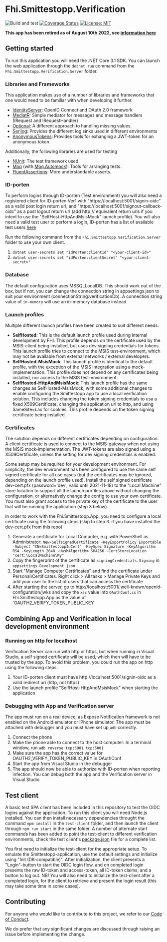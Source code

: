 # Fhi.Smittestopp.Verification
![Build and test](https://github.com/folkehelseinstituttet/Fhi.Smittestopp.Verification/workflows/Build%20and%20test/badge.svg) [![Coverage Status](https://coveralls.io/repos/github/folkehelseinstituttet/Fhi.Smittestopp.Verification/badge.svg?branch=main)](https://coveralls.io/github/folkehelseinstituttet/Fhi.Smittestopp.Verification?branch=main) [![License: MIT](https://img.shields.io/badge/License-MIT-brightgreen.svg)](LICENSE)

**This app has been retired as of August 10th 2022, see [information here](https://www.fhi.no/nyheter/2022/fhi-legger-ned-smittestopp/)**

## Getting started

To run this application you will need the .NET Core 3.1 SDK.
You can launch the web application through the `dotnet run` command from the `Fhi.Smittestopp.Verification.Server` folder.

### Libraries and Frameworks

This application makes use of a number of libraries and frameworks that one would need to be familiar with when developing it further.

- [IdentityServer](https://identityserver4.readthedocs.io/en/latest/): OpenID Connect and OAuth 2.0 framework
- [MediatR](https://github.com/jbogard/MediatR): Simple mediator for messages and message handlers (IRequest and IRequestHandler)
- [Optional](https://github.com/nlkl/Optional): A different approach to handling missing values.
- [Serilog](https://github.com/serilog/serilog): Provides the different log sinks used in different environments
- [AnonymousTokens](https://github.com/HenrikWM/anonymous-tokens): Provides tools for exhanging a JWT-token for an anonymous token

Additionally, the following libraries are used for testing

- [NUnit](https://github.com/nunit/nunit): The test framework used
- [Moq](https://github.com/moq/moq4) (with [Moq.Automock](https://github.com/moq/Moq.AutoMocker)): Tools for arranging tests.
- [FluentAssertions](https://fluentassertions.com/introduction): More understandable asserts.


### ID-porten

To perform logins through ID-porten (Test environment) you will also need a registered client for ID-porten Ver1 with "https://localhost:5001/signin-oidc" as a valid post login return url, and "https://localhost:5001/signout-callback-oidc" as a post logout return url (add http:// equivalent return urls if you intent to use the "SelfHost-HttpAndMsisMock" launch profile).
You will also need a valid test user to perform a login, ID-porten has a list of available test users [here](https://difi.github.io/felleslosninger/idporten_testbrukere.html)

Run the following command from the `Fhi.Smittestopp.Verification.Server` folder to use your own client.

1. `dotnet user-secrets set "idPorten:clientId" "<your-client-id>"`
2. `dotnet user-secrets set "idPorten:clientSecret" "<your-client-secret>"`

### Database

The default configuration uses MSSQLLocalDB.
This should work out of the box, but if not, you can change the connection string in appsettings.json to suit your environment (connectionString:verificationDb).
A connection string value of `in-memory` will use an in-memory database instead.

### Launch profiles

Multiple different launch profiles have been created to suit different needs.

- **SelfHosted**:
  This is the default launch profile used during internal development by FHI.
  This profile depends on the certificate used by the MSIS-client being installed, but uses dev signing credentials for tokens.
  This launch profile tries to connect to the MSIS test-environment, which may not be available from external networks / external developers.
- **SelfHosted-MsisMock**:
  This launch profile is identical to the default profile, with the exception of the MSIS integration using a mock-implementation.
  This profile does not depend on any certificates being installed, nor access to the MSIS test-environment.
- **SelfHosted-HttpAndMsisMock**:
  This launch profile has the same changes as SelfHosted-MsisMock, with some additional changes to enable configuring the Smittestopp app to use a local verification solution.
  This includes changing the token signing credentials to usa a fixed X509Certificate, changing the application url to http, and using SameSite=Lax for cookies. This profile depends on the token signing certificate being installed.

### Certificates

The solution depends on different certificates depending on configuration.
A client certificate is used to connect to the MSIS-gateway when not using the MSIS mock-implementation.
The JWT-tokens are also signed using a X509Certificate, unless the setting for dev signing credentials is enabled.

Some setup may be required for your development environment.
For simplicity, the dev environment has been configured to use the same self signed certificate for all use cases (but the certificates may be ignored, depending on the launch profile used).
Install the self signed certificate dev-cert.pfx (password='dev', valid until 2021-11-18) to the "Local Machine" store location to support all the launch profiles above without changing the configuration, or alternatively change the config to use your own certificate.
You must also grant access to the private key of the certificate to the user that will be running the application (step 3 below).

In order to work with the Fhi.Smittestopp.App, you need to configure a local certificate using the following steps (skip to step 3. if you have installed the dev-cert.pfx from this repo)

1. Generate a certificate for Local Computer, e.g. with PowerShell as Administrator: `New-SelfsignedCertificate -KeyExportPolicy Exportable -Subject "CN=SmittestoppIdCert" -KeySpec Signature -KeyAlgorithm RSA -KeyLength 2048 -HashAlgorithm SHA256 -CertStoreLocation "cert:\LocalMachine\My"`
2. Copy the fingerprint of the certificate as `signingCredentials.Signing` in `appsettings.Development.json`
3. Start "Manage Computer Certificates" and find the certificate under Personal\Certificates. Right click > All tasks > Manage Private Keys and add your user to the list of users that can access the certificate
4. After starting the server, go to http://localhost:5001/.well-known/openid-configuration/jwks and copy the `x5c` value into `OAuthConf.cs` in Fhi.Smittestopp.App as the value of `OAUTH2_VERIFY_TOKEN_PUBLIC_KEY

## Combining App and Verification in local development environment

### Running on http for localhost

Verification Server can run with http or https, but when running in Visual Studio, a self signed certificate will be used, which then will have to be trusted by the app. To avoid this problem, you could run the app on http using the following steps:

1. Your ID-porten client must have http://localhost:5001/signin-oidc as a valid redirect uri (http, not https)
2. Use the launch profile "SelfHost-HttpAndMsisMock" when starting the application

### Debugging with App and Verification server

The app must run on a real device, as Expose Notification framework is not enabled on the Android emulator or iPhone simulator. The app must be attached with debugger and you must have set up `adb` correctly.

1. Connect the phone
2. Make the phone able to connect to the host computer: In a terminal window, run `adb reverse tcp:5001 tcp:5001`
3. Make sure the app has the correct value for OAUTH2_VERIFY_TOKEN_PUBLIC_KEY in OAuthConf
4. Start the app from Visual Studio in the debugger
5. The app should now be able to authorize with ID-porten when reporting infection. You can debug both the app and the Verification server in Visual Studio

## Test client

A basic test SPA client has been included in this repository to test the OIDC logins against the application.
To run this client you will need Node.js installed.
You can then install necessary dependencies throught the command `npm install` in the `test-client` folder, and then launch the client through `npm run start` in the same folder.
A number of alternate start commands has been added to point the test-client to different verification environments, check the test client's [package.json](test-client/package.json) file for a complete list.

You first need to initialize the test-client for the appropriate setup.
To emulate the Smittestopp-application, use the default settings and initialize using "Init (DK-compatible)".
After initialization, the client presents a "Login"-button to start the OIDC login flow, and on completed login presents the raw ID-token and access-token, all ID-token claims, and a button to log out.
NB! You will also need to initialize the test-client after a completed login, for the client to retrieve and present the login result (this may take some time in some cases).

## Contributing

For anyone who would like to contribute to this project, we refer to our [Code of Conduct](CODE_OF_CONDUCT.md).

We do prefer that any significant changes are discussed through raising an issue before implementing the change.
